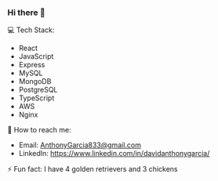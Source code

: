### Hi there 👋

💻 Tech Stack:
- React
- JavaScript
- Express
- MySQL
- MongoDB
- PostgreSQL
- TypeScript
- AWS
- Nginx


📲 How to reach me: 
- Email: AnthonyGarcia833@gmail.com
- LinkedIn: https://www.linkedin.com/in/davidanthonygarcia/

⚡ Fun fact: I have 4 golden retrievers and 3 chickens
